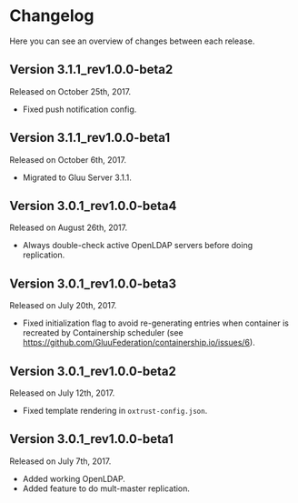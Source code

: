 # Changelog

Here you can see an overview of changes between each release.

## Version 3.1.1_rev1.0.0-beta2

Released on October 25th, 2017.

* Fixed push notification config.

## Version 3.1.1_rev1.0.0-beta1

Released on October 6th, 2017.

* Migrated to Gluu Server 3.1.1.

## Version 3.0.1_rev1.0.0-beta4

Released on August 26th, 2017.

* Always double-check active OpenLDAP servers before doing replication.

## Version 3.0.1_rev1.0.0-beta3

Released on July 20th, 2017.

* Fixed initialization flag to avoid re-generating entries when container is recreated by Containership scheduler (see https://github.com/GluuFederation/containership.io/issues/6).

## Version 3.0.1_rev1.0.0-beta2

Released on July 12th, 2017.

* Fixed template rendering in `oxtrust-config.json`.

## Version 3.0.1_rev1.0.0-beta1

Released on July 7th, 2017.

* Added working OpenLDAP.
* Added feature to do mult-master replication.

